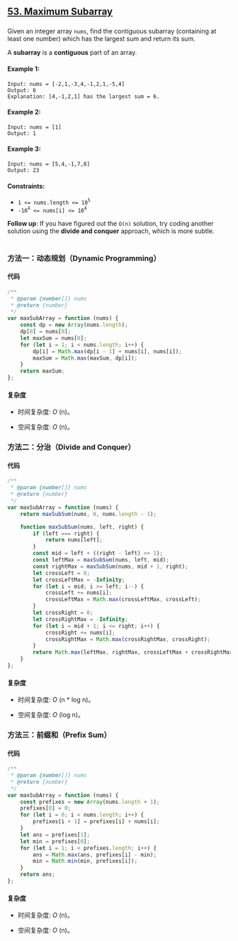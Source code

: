 ## [53. Maximum Subarray](https://leetcode.com/problems/maximum-subarray/)

###

Given an integer array `nums`, find the contiguous subarray (containing at least one number) which has the largest sum and return its sum.

A **subarray** is a **contiguous** part of an array.

#### Example 1:

```
Input: nums = [-2,1,-3,4,-1,2,1,-5,4]
Output: 6
Explanation: [4,-1,2,1] has the largest sum = 6.
```

#### Example 2:

```
Input: nums = [1]
Output: 1
```

#### Example 3:

```
Input: nums = [5,4,-1,7,8]
Output: 23
```

#### Constraints:

-   `1 <= nums.length <= 10`<sup>`5`</sup>
-   `-10`<sup>`4`</sup>` <= nums[i] <= 10`<sup>`4`</sup>

**Follow up**: If you have figured out the `O(n)` solution, try coding another solution using the **divide and conquer** approach, which is more subtle.

#

### 方法一：动态规划（Dynamic Programming）

#### 代码

```javascript
/**
 * @param {number[]} nums
 * @return {number}
 */
var maxSubArray = function (nums) {
    const dp = new Array(nums.length);
    dp[0] = nums[0];
    let maxSum = nums[0];
    for (let i = 1; i < nums.length; i++) {
        dp[i] = Math.max(dp[i - 1] + nums[i], nums[i]);
        maxSum = Math.max(maxSum, dp[i]);
    }
    return maxSum;
};
```

#### 复杂度

-   时间复杂度: _O_ (n)。

-   空间复杂度: _O_ (n)。

### 方法二：分治（Divide and Conquer）

#### 代码

```javascript
/**
 * @param {number[]} nums
 * @return {number}
 */
var maxSubArray = function (nums) {
    return maxSubSum(nums, 0, nums.length - 1);

    function maxSubSum(nums, left, right) {
        if (left === right) {
            return nums[left];
        }
        const mid = left + ((right - left) >> 1);
        const leftMax = maxSubSum(nums, left, mid);
        const rightMax = maxSubSum(nums, mid + 1, right);
        let crossLeft = 0;
        let crossLeftMax = -Infinity;
        for (let i = mid; i >= left; i--) {
            crossLeft += nums[i];
            crossLeftMax = Math.max(crossLeftMax, crossLeft);
        }
        let crossRight = 0;
        let crossRightMax = -Infinity;
        for (let i = mid + 1; i <= right; i++) {
            crossRight += nums[i];
            crossRightMax = Math.max(crossRightMax, crossRight);
        }
        return Math.max(leftMax, rightMax, crossLeftMax + crossRightMax);
    }
};
```

#### 复杂度

-   时间复杂度: _O_ (n \* log n)。

-   空间复杂度: _O_ (log n)。

### 方法三：前缀和（Prefix Sum）

#### 代码

```javascript
/**
 * @param {number[]} nums
 * @return {number}
 */
var maxSubArray = function (nums) {
    const prefixes = new Array(nums.length + 1);
    prefixes[0] = 0;
    for (let i = 0; i < nums.length; i++) {
        prefixes[i + 1] = prefixes[i] + nums[i];
    }
    let ans = prefixes[1];
    let min = prefixes[0];
    for (let i = 1; i < prefixes.length; i++) {
        ans = Math.max(ans, prefixes[i] - min);
        min = Math.min(min, prefixes[i]);
    }
    return ans;
};
```

#### 复杂度

-   时间复杂度: _O_ (n)。

-   空间复杂度: _O_ (n)。
